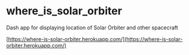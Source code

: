 # where_is_solar_orbiter
Dash app for displaying location of Solar Orbiter and other spacecraft

[https://where-is-solar-orbiter.herokuapp.com/](https://where-is-solar-orbiter.herokuapp.com/)
